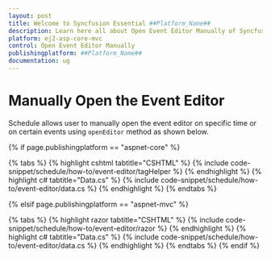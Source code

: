 ```yaml
---
layout: post
title: Welcome to Syncfusion Essential ##Platform_Name##
description: Learn here all about Open Event Editor Manually of Syncfusion Essential ##Platform_Name## widgets based on HTML5 and jQuery.
platform: ej2-asp-core-mvc
control: Open Event Editor Manually
publishingplatform: ##Platform_Name##
documentation: ug
---
```


# Manually Open the Event Editor

Schedule allows user to manually open the event editor on specific time or on certain events using `openEditor` method as shown below.

{% if page.publishingplatform == "aspnet-core" %}

{% tabs %}
{% highlight cshtml tabtitle="CSHTML" %}
{% include code-snippet/schedule/how-to/event-editor/tagHelper %}
{% endhighlight %}
{% highlight c# tabtitle="Data.cs" %}
{% include code-snippet/schedule/how-to/event-editor/data.cs %}
{% endhighlight %}
{% endtabs %}

{% elsif page.publishingplatform == "aspnet-mvc" %}

{% tabs %}
{% highlight razor tabtitle="CSHTML" %}
{% include code-snippet/schedule/how-to/event-editor/razor %}
{% endhighlight %}
{% highlight c# tabtitle="Data.cs" %}
{% include code-snippet/schedule/how-to/event-editor/data.cs %}
{% endhighlight %}
{% endtabs %}
{% endif %}

